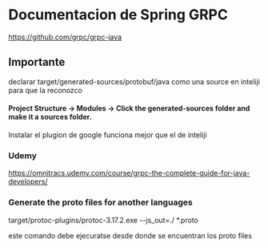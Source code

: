 # Documentacion de Spring GRPC
https://github.com/grpc/grpc-java

## Importante 
declarar target/generated-sources/protobuf/java
como una source en inteliji para que la reconozco
#### Project Structure → Modules → Click the generated-sources folder and make it a sources folder.
Instalar el plugion de google funciona mejor que el de inteliji

### Udemy
https://omnitracs.udemy.com/course/grpc-the-complete-guide-for-java-developers/

### Generate the proto files for another languages

target/protoc-plugins/protoc-3.17.2.exe --js_out=./ *.proto

este comando debe ejecuratse desde donde se encuentran los proto files